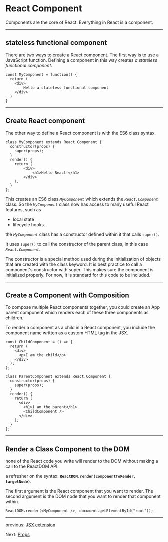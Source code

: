 # React Component

Components are the core of React. Everything in React is a component.

---
## stateless functional component

There are two ways to create a React component. The first way is to use a JavaScript function. Defining a component in this way creates *a stateless functional component*.

```
const MyComponent = function() {
  return (
    <div>
        Hello a stateless functional component
    </div>
  )
}
```

---
## Create React component

The other way to define a React component is with the ES6 class syntax. 

```
class MyComponent extends React.Component {
  constructor(props) {
    super(props);
  }
  render() {
    return (
        <div>
            <h1>Hello React!</h1>
        </div>
    );
  }
};
```

This creates an ES6 class *`MyComponent`* which extends the *`React.Component`* class. So the *`MyComponent`* class now has access to many useful React features, such as 
* local state 
* lifecycle hooks. 

the *`MyComponent`* class has a constructor defined within it that calls `super()`. 

It uses `super()` to call the constructor of the parent class, in this case *`React.Component`*. 

The constructor is a special method used during the initialization of objects that are created with the class keyword. It is best practice to call a component's constructor with super. This makes sure the component is initialized properly. For now, It is standard for this code to be included.

---
##  Create a Component with Composition

To compose multiple React components together, you could create an App parent component which renders each of these three components as children. 

To render a component as a child in a React component, you include the component name written as a custom HTML tag in the JSX.

```
const ChildComponent = () => {
  return (
    <div>
      <p>I am the child</p>
    </div>
  );
};

class ParentComponent extends React.Component {
  constructor(props) {
    super(props);
  }
  render() {
    return (
      <div>
        <h1>I am the parent</h1>
        <ChildComponent />
      </div>
    );
  }
};
```
---
## Render a Class Component to the DOM

none of the React code you write will render to the DOM without making a call to the ReactDOM API.

a refresher on the syntax: 
**`ReactDOM.render(componentToRender, targetNode)`**. 

The first argument is the React component that you want to render. The second argument is the DOM node that you want to render that component within.

```
ReactDOM.render(<MyComponent />, document.getElementById("root"));
```
---
previous: [JSX extension](JSX_Syntax.md)

Next: [Props](Props.md)